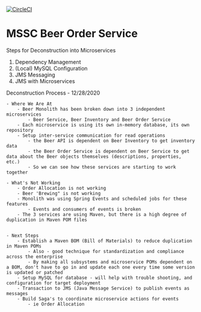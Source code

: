 [![CircleCI](https://circleci.com/gh/springframeworkguru/mssc-beer-order-service.svg?style=svg)](https://circleci.com/gh/springframeworkguru/mssc-beer-order-service)

# MSSC Beer Order Service

Steps for Deconstruction into  Microservices
1. Dependency Management
2. (Local) MySQL Configuration
3. JMS Messaging
4. JMS with Microservices

Deconstruction Process - 12/28/2020

	- Where We Are At
		- Beer Monolith has been broken down into 3 independent microservices
			- Beer Service, Beer Inventory and Beer Order Service
		- Each microservice is using its own in-memory database, its own repository
		- Setup inter-service communication for read operations
			- the Beer API is dependent on Beer Inventory to get inventory data 
			- the Beer Order Service is dependent on Beer Service to get data about the Beer objects themselves (descriptions, properties, etc.)
			- So we can see how these services are starting to work together

	- What's Not Working
		- Order Allocation is not working
		- Beer 'Brewing" is not working
		- Monolith was using Spring Events and scheduled jobs for these features
			- Events and consumers of events is broken
		- The 3 services are using Maven, but there is a high degree of duplication in Maven POM files


	- Next Steps
		- Establish a Maven BOM (Bill of Materials) to reduce duplication in Maven POMs
			- Also - good technique for standardization and compliance across the enterprise
			- By making all subsystems and microservice POMs dependent on a BOM, don't have to go in and update each one every time some version is updated or patched
		- Setup MySQL for database - will help with trouble shooting, and configuration for target deployment
		- Transaction to JMS (Java Message Service) to publish events as messages
		- Build Saga's to coordinate microservice actions for events
			- ie Order Allocation